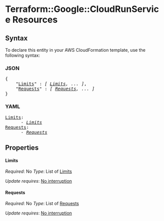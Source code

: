 # Terraform::Google::CloudRunService Resources

## Syntax

To declare this entity in your AWS CloudFormation template, use the following syntax:

### JSON

<pre>
{
    "<a href="#limits" title="Limits">Limits</a>" : <i>[ <a href="resources-limits.md">Limits</a>, ... ]</i>,
    "<a href="#requests" title="Requests">Requests</a>" : <i>[ <a href="resources-requests.md">Requests</a>, ... ]</i>
}
</pre>

### YAML

<pre>
<a href="#limits" title="Limits">Limits</a>: <i>
      - <a href="resources-limits.md">Limits</a></i>
<a href="#requests" title="Requests">Requests</a>: <i>
      - <a href="resources-requests.md">Requests</a></i>
</pre>

## Properties

#### Limits

_Required_: No
_Type_: List of <a href="resources-limits.md">Limits</a>

_Update requires_: [No interruption](https://docs.aws.amazon.com/AWSCloudFormation/latest/UserGuide/using-cfn-updating-stacks-update-behaviors.html#update-no-interrupt)

#### Requests

_Required_: No
_Type_: List of <a href="resources-requests.md">Requests</a>

_Update requires_: [No interruption](https://docs.aws.amazon.com/AWSCloudFormation/latest/UserGuide/using-cfn-updating-stacks-update-behaviors.html#update-no-interrupt)

